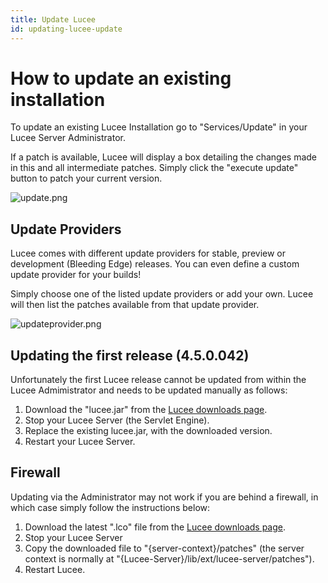 ```yaml
---
title: Update Lucee
id: updating-lucee-update
---
```


# How to update an existing installation #
To update an existing Lucee Installation go to "Services/Update" in your Lucee Server Administrator.

If a patch is available, Lucee will display a box detailing the changes made in this and all intermediate patches. Simply click the "execute update" button to patch your current version.

![update.png](https://bitbucket.org/repo/rX87Rq/images/1091096189-update.png)

## Update Providers ##
Lucee comes with different update providers for stable, preview or development (Bleeding Edge) releases. You can even define a custom update provider for your builds!

Simply choose one of the listed update providers or add your own. Lucee will then list the patches available from that update provider.

![updateprovider.png](https://bitbucket.org/repo/rX87Rq/images/3132184673-updateprovider.png)

## Updating the first release (4.5.0.042) ##
Unfortunately the first Lucee release cannot be updated from within the Lucee Admimistrator and needs to be updated manually as follows:

1. Download the "lucee.jar" from the [Lucee downloads page](https://bitbucket.org/lucee/lucee/downloads).
2. Stop your Lucee Server (the Servlet Engine).
3. Replace the existing lucee.jar, with the downloaded version.
4. Restart your Lucee Server.

## Firewall ##
Updating via the Administrator may not work if you are behind a firewall, in which case simply follow the instructions below:

1. Download the latest ".lco" file from the [Lucee downloads page](https://bitbucket.org/lucee/lucee/downloads).
2. Stop your Lucee Server
3. Copy the downloaded file to "{server-context}/patches" (the server context is normally at  "{Lucee-Server}/lib/ext/lucee-server/patches").
3. Restart Lucee.
